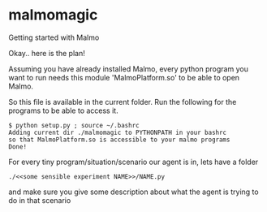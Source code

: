 # malmomagic
Getting started with Malmo


Okay.. here is the plan!

Assuming you have already installed Malmo, every python program you want to run needs this module 'MalmoPlatform.so' to be able to open Malmo.

So this file is available in the current folder. Run the following for the programs to be able to access it.
 
```
$ python setup.py ; source ~/.bashrc 
Adding current dir ./malmomagic to PYTHONPATH in your bashrc
so that MalmoPlatform.so is accessible to your malmo programs
Done!
```

For every tiny program/situation/scenario our agent is in, lets have a folder 

`./<<some sensible experiment NAME>>/NAME.py`

and make sure you give some description about what the agent is trying to do in that scenario
